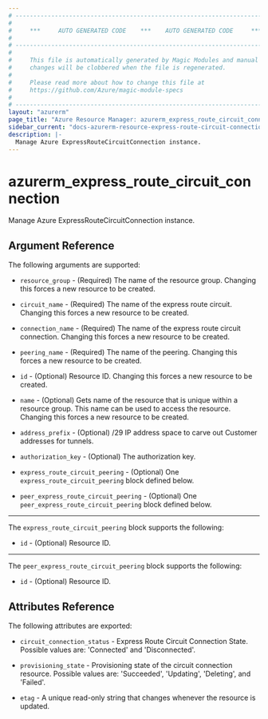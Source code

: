 ```yaml
---
# ----------------------------------------------------------------------------
#
#     ***     AUTO GENERATED CODE    ***    AUTO GENERATED CODE     ***
#
# ----------------------------------------------------------------------------
#
#     This file is automatically generated by Magic Modules and manual
#     changes will be clobbered when the file is regenerated.
#
#     Please read more about how to change this file at
#     https://github.com/Azure/magic-module-specs
#
# ----------------------------------------------------------------------------
layout: "azurerm"
page_title: "Azure Resource Manager: azurerm_express_route_circuit_connection"
sidebar_current: "docs-azurerm-resource-express-route-circuit-connection"
description: |-
  Manage Azure ExpressRouteCircuitConnection instance.
---
```


# azurerm_express_route_circuit_connection

Manage Azure ExpressRouteCircuitConnection instance.


## Argument Reference

The following arguments are supported:

* `resource_group` - (Required) The name of the resource group. Changing this forces a new resource to be created.

* `circuit_name` - (Required) The name of the express route circuit. Changing this forces a new resource to be created.

* `connection_name` - (Required) The name of the express route circuit connection. Changing this forces a new resource to be created.

* `peering_name` - (Required) The name of the peering. Changing this forces a new resource to be created.

* `id` - (Optional) Resource ID. Changing this forces a new resource to be created.

* `name` - (Optional) Gets name of the resource that is unique within a resource group. This name can be used to access the resource. Changing this forces a new resource to be created.

* `address_prefix` - (Optional) /29 IP address space to carve out Customer addresses for tunnels.

* `authorization_key` - (Optional) The authorization key.

* `express_route_circuit_peering` - (Optional) One `express_route_circuit_peering` block defined below.

* `peer_express_route_circuit_peering` - (Optional) One `peer_express_route_circuit_peering` block defined below.

---

The `express_route_circuit_peering` block supports the following:

* `id` - (Optional) Resource ID.

---

The `peer_express_route_circuit_peering` block supports the following:

* `id` - (Optional) Resource ID.

## Attributes Reference

The following attributes are exported:

* `circuit_connection_status` - Express Route Circuit Connection State. Possible values are: 'Connected' and 'Disconnected'.

* `provisioning_state` - Provisioning state of the circuit connection resource. Possible values are: 'Succeeded', 'Updating', 'Deleting', and 'Failed'.

* `etag` - A unique read-only string that changes whenever the resource is updated.
